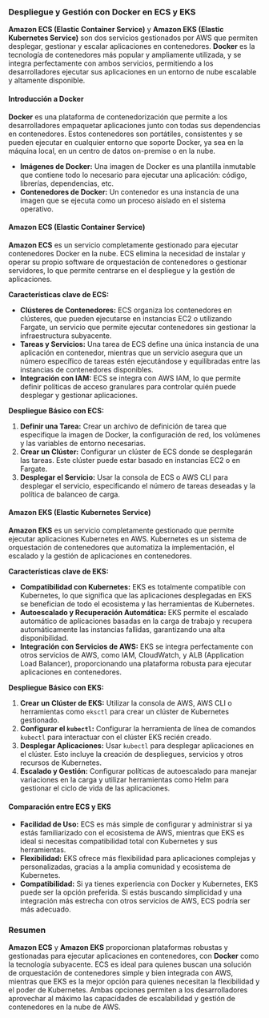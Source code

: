 ### Despliegue y Gestión con Docker en ECS y EKS

**Amazon ECS (Elastic Container Service)** y **Amazon EKS (Elastic Kubernetes Service)** son dos servicios gestionados por AWS que permiten desplegar, gestionar y escalar aplicaciones en contenedores. **Docker** es la tecnología de contenedores más popular y ampliamente utilizada, y se integra perfectamente con ambos servicios, permitiendo a los desarrolladores ejecutar sus aplicaciones en un entorno de nube escalable y altamente disponible.

#### Introducción a Docker

**Docker** es una plataforma de contenedorización que permite a los desarrolladores empaquetar aplicaciones junto con todas sus dependencias en contenedores. Estos contenedores son portátiles, consistentes y se pueden ejecutar en cualquier entorno que soporte Docker, ya sea en la máquina local, en un centro de datos on-premise o en la nube.

- **Imágenes de Docker:** Una imagen de Docker es una plantilla inmutable que contiene todo lo necesario para ejecutar una aplicación: código, librerías, dependencias, etc.
- **Contenedores de Docker:** Un contenedor es una instancia de una imagen que se ejecuta como un proceso aislado en el sistema operativo.

#### Amazon ECS (Elastic Container Service)

**Amazon ECS** es un servicio completamente gestionado para ejecutar contenedores Docker en la nube. ECS elimina la necesidad de instalar y operar su propio software de orquestación de contenedores o gestionar servidores, lo que permite centrarse en el despliegue y la gestión de aplicaciones.

**Características clave de ECS:**

- **Clústeres de Contenedores:** ECS organiza los contenedores en clústeres, que pueden ejecutarse en instancias EC2 o utilizando Fargate, un servicio que permite ejecutar contenedores sin gestionar la infraestructura subyacente.
- **Tareas y Servicios:** Una tarea de ECS define una única instancia de una aplicación en contenedor, mientras que un servicio asegura que un número específico de tareas estén ejecutándose y equilibradas entre las instancias de contenedores disponibles.
- **Integración con IAM:** ECS se integra con AWS IAM, lo que permite definir políticas de acceso granulares para controlar quién puede desplegar y gestionar aplicaciones.

**Despliegue Básico con ECS:**
1. **Definir una Tarea:** Crear un archivo de definición de tarea que especifique la imagen de Docker, la configuración de red, los volúmenes y las variables de entorno necesarias.
2. **Crear un Clúster:** Configurar un clúster de ECS donde se desplegarán las tareas. Este clúster puede estar basado en instancias EC2 o en Fargate.
3. **Desplegar el Servicio:** Usar la consola de ECS o AWS CLI para desplegar el servicio, especificando el número de tareas deseadas y la política de balanceo de carga.

#### Amazon EKS (Elastic Kubernetes Service)

**Amazon EKS** es un servicio completamente gestionado que permite ejecutar aplicaciones Kubernetes en AWS. Kubernetes es un sistema de orquestación de contenedores que automatiza la implementación, el escalado y la gestión de aplicaciones en contenedores.

**Características clave de EKS:**

- **Compatibilidad con Kubernetes:** EKS es totalmente compatible con Kubernetes, lo que significa que las aplicaciones desplegadas en EKS se benefician de todo el ecosistema y las herramientas de Kubernetes.
- **Autoescalado y Recuperación Automática:** EKS permite el escalado automático de aplicaciones basadas en la carga de trabajo y recupera automáticamente las instancias fallidas, garantizando una alta disponibilidad.
- **Integración con Servicios de AWS:** EKS se integra perfectamente con otros servicios de AWS, como IAM, CloudWatch, y ALB (Application Load Balancer), proporcionando una plataforma robusta para ejecutar aplicaciones en contenedores.

**Despliegue Básico con EKS:**
1. **Crear un Clúster de EKS:** Utilizar la consola de AWS, AWS CLI o herramientas como `eksctl` para crear un clúster de Kubernetes gestionado.
2. **Configurar el `kubectl`:** Configurar la herramienta de línea de comandos `kubectl` para interactuar con el clúster EKS recién creado.
3. **Desplegar Aplicaciones:** Usar `kubectl` para desplegar aplicaciones en el clúster. Esto incluye la creación de despliegues, servicios y otros recursos de Kubernetes.
4. **Escalado y Gestión:** Configurar políticas de autoescalado para manejar variaciones en la carga y utilizar herramientas como Helm para gestionar el ciclo de vida de las aplicaciones.

#### Comparación entre ECS y EKS

- **Facilidad de Uso:** ECS es más simple de configurar y administrar si ya estás familiarizado con el ecosistema de AWS, mientras que EKS es ideal si necesitas compatibilidad total con Kubernetes y sus herramientas.
- **Flexibilidad:** EKS ofrece más flexibilidad para aplicaciones complejas y personalizadas, gracias a la amplia comunidad y ecosistema de Kubernetes.
- **Compatibilidad:** Si ya tienes experiencia con Docker y Kubernetes, EKS puede ser la opción preferida. Si estás buscando simplicidad y una integración más estrecha con otros servicios de AWS, ECS podría ser más adecuado.

### Resumen

**Amazon ECS** y **Amazon EKS** proporcionan plataformas robustas y gestionadas para ejecutar aplicaciones en contenedores, con **Docker** como la tecnología subyacente. ECS es ideal para quienes buscan una solución de orquestación de contenedores simple y bien integrada con AWS, mientras que EKS es la mejor opción para quienes necesitan la flexibilidad y el poder de Kubernetes. Ambas opciones permiten a los desarrolladores aprovechar al máximo las capacidades de escalabilidad y gestión de contenedores en la nube de AWS.
